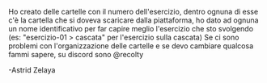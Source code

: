 Ho creato delle cartelle con il numero dell'esercizio, dentro ognuna di esse c'è la cartella 
che si doveva scaricare dalla piattaforma, ho dato ad ognuna un nome identificativo per far
capire meglio l'esercizio che sto svolgendo (es: "esercizio-01 > cascata" per l'esercizio sulla cascata)
Se ci sono problemi con l'organizzazione delle cartelle e se devo cambiare qualcosa fammi sapere,
su discord sono @recolty 

-Astrid Zelaya